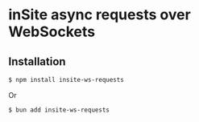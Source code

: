 # inSite async requests over WebSockets

## Installation

```sh
$ npm install insite-ws-requests
```

Or

```sh
$ bun add insite-ws-requests
```
